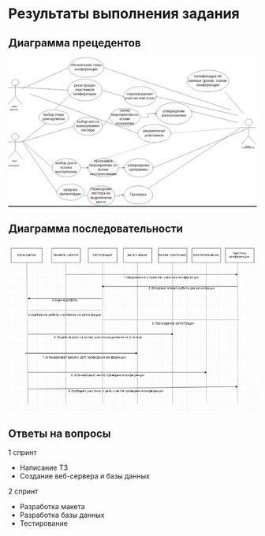 # Результаты выполнения задания

## Диаграмма прецедентов

![Диаграмма прицедентов](https://raw.githubusercontent.com/ctel-prj-mng/7-uml-270318-Velchev1506/master/%D0%94%D0%B8%D0%B0%D0%B3%D1%80%D0%B0%D0%BC%D0%BC%D0%B0%20%D0%BF%D1%80%D0%B8%D1%86%D0%B8%D0%BD%D0%B4%D0%B5%D0%BD%D1%82%D0%BE%D0%B2.png)

## Диаграмма последовательности
![Диаграмма последовательностей](https://raw.githubusercontent.com/ctel-prj-mng/7-uml-270318-Velchev1506/master/%D0%94%D0%B8%D0%B0%D0%B3%D1%80%D0%B0%D0%BC%D0%BC%D0%B0%20%D0%BF%D0%BE%D1%81%D0%BB%D0%B5%D0%B4%D0%BE%D0%B2%D0%B0%D1%82%D0%B5%D0%BB%D1%8C%D0%BD%D0%BE%D1%81%D1%82%D0%B5%D0%B9.PNG)


## Ответы на вопросы

1 спринт

 *  Написание ТЗ
 *  Создание веб-сервера и базы данных

2 спринт

 * Разработка макета
 * Разработка базы данных 
 * Тестирование 
